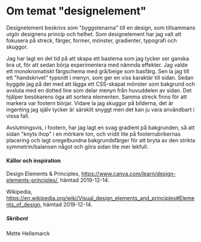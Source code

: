 ---
---
Om temat "designelement"
=========================

Designelement beskrivs som "byggstenarna" till en design, som tillsammans utgör designens princip och helhet. Som designelement har jag valt att fokusera på streck, färger, former, mönster, gradienter, typografi och skuggor.

Jag har lagt en del tid på att skapa ett bastema som jag tycker ser ganska bra ut, för att sedan börja experimentera med nämnda effekter. Jag valde ett monokromatiskt färgschema med grå/beige som basfärg. Sen la jag till ett "handskrivet" typsnitt i menyn, som ger en viss karaktär till sidan. Sedan byggde jag på det med att lägga ett CSS-skapat mönster som bakgrund och avsluta med en dotted line som delar menyn från huvuddelen av sidan. Det hjälper besökarens öga att sortera elementen. Samma streck finns för att markera var footern börjar. Vidare la jag skuggor på bilderna, det är ingenting jag själv tycker är särskilt snyggt men det kan ju vara användbart i vissa fall.

Avslutningsvis, i footern, har jag lagt en svag gradient på bakgrunden, så att sidan "knyts ihop" i en mörkare ton, och vridit lite på footerrubrikernas placering och lagt oregelbundna bakgrundsfärger för att bryta av den strikta symmetrin/balansen något och göra sidan lite mer lekfull.

<h4>Källor och inspiration</h4>

Design Elements & Principles, <a href="https://www.canva.com/learn/design-elements-principles/">https://www.canva.com/learn/design-elements-principles/</a>, hämtad 2019-12-14.

Wikipedia, <a href="https://en.wikipedia.org/wiki/Visual_design_elements_and_principles#Elements_of_design">https://en.wikipedia.org/wiki/Visual_design_elements_and_principles#Elements_of_design</a>, hämtad 2019-12-14.

<h5>Skribent</h5>
Mette Hellemarck
